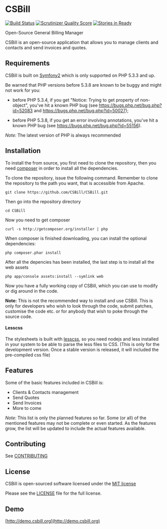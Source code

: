 CSBill
======

[![Build Status](https://travis-ci.org/CSBill/CSBill.png?branch=master)](https://travis-ci.org/CSBill/CSBill)
[![Scrutinizer Quality Score](https://scrutinizer-ci.com/g/CSBill/CSBill/badges/quality-score.png?s=fdd7a5f5080807e95a317b9c0db07e8d5ce8cb63)](https://scrutinizer-ci.com/g/CSBill/CSBill/)
[![Stories in Ready](https://badge.waffle.io/csbill/csbill.png?label=ready)](https://waffle.io/csbill/csbill)  

Open-Source General Billing Manager

CSBill is an open-source application that allows you to manage clients and contacts and send invoices and quotes.

Requirements
------------

CSBill is built on [Symfony2][1] which is only supported on PHP 5.3.3 and up.

Be warned that PHP versions before 5.3.8 are known to be buggy and might not
work for you:

 * before PHP 5.3.4, if you get "Notice: Trying to get property of
   non-object", you've hit a known PHP bug (see
   https://bugs.php.net/bug.php?id=52083 and
   https://bugs.php.net/bug.php?id=50027);

 * before PHP 5.3.8, if you get an error involving annotations, you've hit a
   known PHP bug (see https://bugs.php.net/bug.php?id=55156).

*Note:* The latest version of PHP is always recommended

Installation
------------

To install the from source, you first need to clone the repository, then you need [composer][2] in order to install all the dependencies.

To clone the repository, issue the following command. Remember to clone the repository to the path you want, that is accessible from Apache.

    git clone https://github.com/CSBill/CSBill.git

Then go into the repository directory

    cd CSBill

Now you need to get composer

    curl -s http://getcomposer.org/installer | php

When composer is finished downloading, you can install the optional dependencies:

    php composer.phar install
    
After all the depencies has been installed, the last step is to install all the web assets

    php app/console assets:install --symlink web

Now you have a fully working copy of CSBill, which you can use to modify or dig around in the code.

**Note:** This is not the recommended way to install and use CSBill. This is only for developers who wish to look through the code, submit patches, customise the code etc. or for anybody that wish to poke through the source code.

#### Lesscss

The stylesheets is built with [lesscss][3], so you need nodejs and less installed in your system to be able to parse the less files to CSS.
(This is only for the development version. Once a stable version is released, it will included the pre-compiled css file)

Features
--------

Some of the basic features included in CSBill is:

* Clients & Contacts management
* Send Quotes
* Send Invoices
* More to come

*Note:* This list is only the planned features so far. Some (or all) of the mentioned features may not be complete or even started. As the features grow, the list will be updated to include the actual features available.


Contributing
------------

See [CONTRIBUTING](CONTRIBUTING.md)

License
------------

CSBill is open-sourced software licensed under the [MIT license](http://opensource.org/licenses/MIT)

Please see the [LICENSE](LICENSE) file for the full license.

Demo
------------

[http://demo.csbill.org](http://demo.csbill.org)


[1]: http://symfony.com
[2]: http://getcomposer.org
[3]: http://lesscss.org
